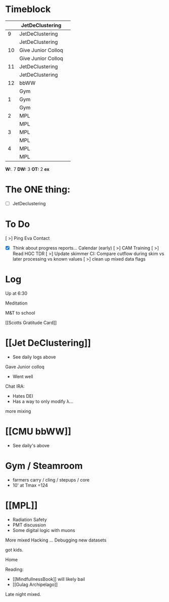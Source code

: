 # Timeblock

|     | JetDeClustering    |     |
| --- | ------------------ | --- |
| 9   | JetDeClustering    |     |
|     | JetDeClustering    |     |
| 10  | Give Junior Colloq |     |
|     | Give Junior Colloq |     |
| 11  | JetDeClustering    |     |
|     | JetDeClustering    |     |
| 12  | bbWW               |     |
|     | Gym                |     |
| 1   | Gym                |     |
|     | Gym                |     |
| 2   | MPL                |     |
|     | MPL                |     |
| 3   | MPL                |     |
|     | MPL                |     |
| 4   | MPL                |     |
|     | MPL                |     |

**W:**. 7 
**DW:** 3
**OT:** 2
**ex** 

# The ONE thing: 
- [ ] JetDeclustering


# To Do
 [ >] Ping Eva Contact
- [x] Think about progress reports... Calendar (early)
[ >] CAM Training
[ >] Read HGC TDR
[ >] Update skimmer CI: Compare cutflow during skim vs later processing vs known values
[ >] clean up mixed data flags



# Log

Up at 6:30

Meditation

M&T to school

[[Scotts Gratitude Card]]

# [[Jet DeClustering]]
- See daily logs above

Gave Junior colloq
- Went well

Chat IRA:
- Hates DEI
- Has a way to only modify λ...

more mixing

# [[CMU bbWW]]
- See daily's above

# Gym / Steamroom
- farmers carry / cling / stepups / core
- 10' at Tmax =124

# [[MPL]]
- Radiation Safety
- PMT discussion
- Some digital logic with muons

More mixed Hacking ... Debugging new datasets

got kids.

Home 

Reading:
- [[MindfullnessBook]] will likely bail
- [[Gulag Archipelago]]

Late night mixed.